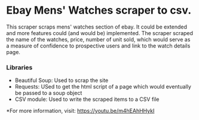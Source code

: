 # Ebay Mens' Watches scraper to csv.

This scraper scraps mens' watches section of ebay. It could be extended and more features could (and would be) implemented. The scraper scraped the name of the watches, price, number of unit sold, which would serve as a measure of confidence to prospective users and link to the watch details page.
### Libraries
* Beautiful Soup: Used to scrap the site
* Requests: USed to get the html script of a page which would eventually be passed to a soup object
* CSV module: Used to write the scraped items to a CSV file


*For more information, visit: https://youtu.be/m4hEAhHHykI
